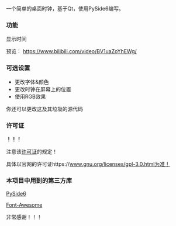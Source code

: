 一个简单的桌面时钟，基于Qt，使用PySide6编写。


### 功能

显示时间

预览：
https://www.bilibili.com/video/BV1uaZoYhEWg/
### 可选设置

+ 更改字体&颜色
+ 更改时钟在屏幕上的位置
+ 使用RGB效果

你还可以更改这及其垃圾的源代码

### 许可证

**！！！**

注意该[许可证](/license)的规定！

具体以官网的许可证https://www.gnu.org/licenses/gpl-3.0.html为准！

### 本项目中用到的第三方库

[PySide6](https://pypi.org/project/PySide6/)

[Font-Awesome](https://github.com/FortAwesome/Font-Awesome)

非常感谢！！！